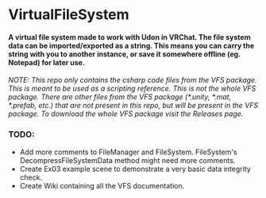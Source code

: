 # VirtualFileSystem
#### A virtual file system made to work with Udon in VRChat. The file system data can be imported/exported as a string. This means you can carry the string with you to another instance, or save it somewhere offline (eg. Notepad) for later use.
 
_NOTE: This repo only contains the csharp code files from the VFS package. This is meant to be used as a scripting reference. This is not the whole VFS package. There are other files from the VFS package (*.unity, *.mat, *.prefab, etc.) that are not present in this repo, but will be present in the VFS package. To download the whole VFS package visit the Releases page._

### TODO:
* Add more comments to FileManager and FileSystem. FileSystem's DecompressFileSystemData method might need more comments.
* Create Ex03 example scene to demonstrate a very basic data integrity check.
* Create Wiki containing all the VFS documentation.
